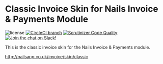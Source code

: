 # Classic Invoice Skin for Nails Invoice & Payments Module

![license](https://img.shields.io/badge/license-MIT-green.svg)
[![CircleCI branch](https://img.shields.io/circleci/project/github/nails/skin-invoice-classic.svg)](https://circleci.com/gh/nails/skin-invoice-classic)
[![Scrutinizer Code Quality](https://scrutinizer-ci.com/g/nails/skin-invoice-classic/badges/quality-score.png)](https://scrutinizer-ci.com/g/nails/skin-invoice-classic)
[![Join the chat on Slack!](https://now-examples-slackin-rayibnpwqe.now.sh/badge.svg)](https://nails-app.slack.com/shared_invite/MTg1NDcyNjI0ODcxLTE0OTUwMzA1NTYtYTZhZjc5YjExMQ)

This is the classic invoice skin for the Nails Invoice & Payments module.

http://nailsapp.co.uk/invoice/skin/classic